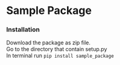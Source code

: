 # Sample Package


### Installation
Download the package as zip file. <br>
Go to the directory that contain setup.py <br>
In terminal run `pip install sample_package`